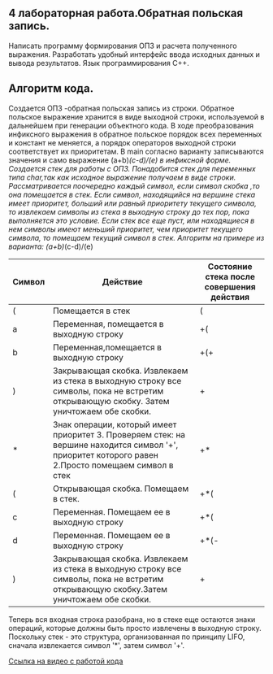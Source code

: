 ## 4 лабораторная работа.Обратная польская запись.
Написать программу формирования ОПЗ и расчета полученного выражения. Разработать удобный интерфейс ввода исходных данных и вывода результатов. Язык программирования С++.
## Алгоритм кода.
Создается ОПЗ -обратная польская запись из строки.
Обратное польское выражение хранится в виде выходной строки, используемой в дальнейшем при генерации объектного кода. В ходе преобразования инфиксного выражения в обратное польское порядок всех переменных и констант не меняется, а порядок операторов выходной строки соответствует их приоритетам.
В main согласно варианту записываются значения и само выражение
(a+b)*(c-d)/(e) в инфиксной форме.
Создается стек для работы с ОПЗ.
Понадобится стек для переменных типа  char,так как исходное выражение получаем в виде строки.
Рассматривается поочередно каждый символ, если символ скобка ,то она помещается в стек. Если символ, находящийся на вершине стека имеет приоритет, больший или равный приоритету текущего символа, то извлекаем символы из стека в выходную строку до тех пор, пока выполняется это условие. Если стек все еще пуст, или находящиеся в нем символы имеют меньший приоритет, чем приоритет текущего символа, то помещаем текущий символ в стек.
Алгоритм на примере из варианта: (a+b)*(c-d)/(e)

Символ|Действие|Состояние стека после совершения действия
---|---|---
(| Помещается в стек|(
a| Переменная, помещается в выходную строку|+(
b| Переменная,помещается в выходную строку|+(+
)| Закрывающая скобка. Извлекаем из стека в выходную строку все символы, пока не встретим открывающую скобку. Затем уничтожаем обе скобки.|+
*| Знак операции, который имеет приоритет 3. Проверяем стек: на вершине находится символ '+', приоритет которого равен 2.Просто помещаем символ в стек |+*
(| Открывающая скобка. Помещаем в стек.|+*(|
|c| Переменная. Помещаем ее в выходную строку|+*(|
|d| Переменная. Помещаем ее в выходную строку|+*(-|
|)| Закрывающая скобка. Извлекаем из стека в выходную строку все символы, пока не встретим открывающую скобку.Затем уничтожаем обе скобки.|+|

Теперь вся входная строка разобрана, но в стеке еще остаются знаки операций, которые должны быть просто извлечены в выходную строку. Поскольку стек - это структура, организованная по принципу LIFO, сначала извлекается символ '*', затем символ '+'.

[Ссылка на видео с работой кода](https://drive.google.com/file/d/15VE6MmusfGUcUb3SptN7Q7c5ENCy1VDx/view?usp=sharing)